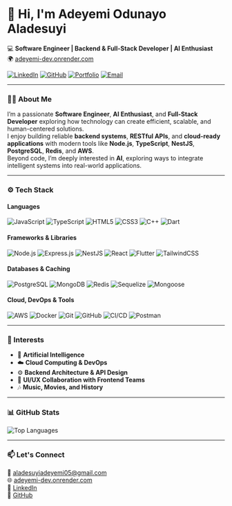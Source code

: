 # 👋 Hi, I'm Adeyemi Odunayo Aladesuyi  

💻 **Software Engineer | Backend & Full-Stack Developer | AI Enthusiast**  
🌍 [adeyemi-dev.onrender.com](https://adeyemi-dev.onrender.com)  

[![LinkedIn](https://img.shields.io/badge/LinkedIn-0077B5?style=flat&logo=linkedin&logoColor=white)](https://www.linkedin.com/in/adeyemi-aladesuyi/)
[![GitHub](https://img.shields.io/badge/GitHub-181717?style=flat&logo=github&logoColor=white)](https://github.com/adeyemiiiii7)
[![Portfolio](https://img.shields.io/badge/Portfolio-000000?style=flat&logo=About.me&logoColor=white)](https://adeyemi-dev.onrender.com)
[![Email](https://img.shields.io/badge/Email-aladesuyiadeyemi05%40gmail.com-red?style=flat&logo=gmail)](mailto:aladesuyiadeyemi05@gmail.com)

---

### 👨‍💻 About Me  

I’m a passionate **Software Engineer**, **AI Enthusiast**, and **Full-Stack Developer** exploring how technology can create efficient, scalable, and human-centered solutions.  
I enjoy building reliable **backend systems**, **RESTful APIs**, and **cloud-ready applications** with modern tools like **Node.js**, **TypeScript**, **NestJS**, **PostgreSQL**, **Redis**, and **AWS**.  
Beyond code, I’m deeply interested in **AI**, exploring ways to integrate intelligent systems into real-world applications.  

---

### ⚙️ Tech Stack  

#### **Languages**
![JavaScript](https://img.shields.io/badge/JavaScript-F7DF1E?style=flat&logo=javascript&logoColor=black)
![TypeScript](https://img.shields.io/badge/TypeScript-3178C6?style=flat&logo=typescript&logoColor=white)
![HTML5](https://img.shields.io/badge/HTML5-E34F26?style=flat&logo=html5&logoColor=white)
![CSS3](https://img.shields.io/badge/CSS3-1572B6?style=flat&logo=css3&logoColor=white)
![C++](https://img.shields.io/badge/C++-00599C?style=flat&logo=cplusplus&logoColor=white)
![Dart](https://img.shields.io/badge/Dart-0175C2?style=flat&logo=dart&logoColor=white)

#### **Frameworks & Libraries**
![Node.js](https://img.shields.io/badge/Node.js-339933?style=flat&logo=node.js&logoColor=white)
![Express.js](https://img.shields.io/badge/Express.js-000000?style=flat&logo=express&logoColor=white)
![NestJS](https://img.shields.io/badge/NestJS-E0234E?style=flat&logo=nestjs&logoColor=white)
![React](https://img.shields.io/badge/React-61DAFB?style=flat&logo=react&logoColor=black)
![Flutter](https://img.shields.io/badge/Flutter-02569B?style=flat&logo=flutter&logoColor=white)
![TailwindCSS](https://img.shields.io/badge/Tailwind_CSS-38B2AC?style=flat&logo=tailwind-css&logoColor=white)

#### **Databases & Caching**
![PostgreSQL](https://img.shields.io/badge/PostgreSQL-336791?style=flat&logo=postgresql&logoColor=white)
![MongoDB](https://img.shields.io/badge/MongoDB-47A248?style=flat&logo=mongodb&logoColor=white)
![Redis](https://img.shields.io/badge/Redis-DC382D?style=flat&logo=redis&logoColor=white)
![Sequelize](https://img.shields.io/badge/Sequelize-52B0E7?style=flat&logo=sequelize&logoColor=white)
![Mongoose](https://img.shields.io/badge/Mongoose-880000?style=flat&logo=mongoose&logoColor=white)

#### **Cloud, DevOps & Tools**
![AWS](https://img.shields.io/badge/AWS-FF9900?style=flat&logo=amazon-aws&logoColor=white)
![Docker](https://img.shields.io/badge/Docker-2496ED?style=flat&logo=docker&logoColor=white)
![Git](https://img.shields.io/badge/Git-F05032?style=flat&logo=git&logoColor=white)
![GitHub](https://img.shields.io/badge/GitHub-181717?style=flat&logo=github)
![CI/CD](https://img.shields.io/badge/CI%2FCD-000000?style=flat&logo=githubactions&logoColor=white)
![Postman](https://img.shields.io/badge/Postman-FF6C37?style=flat&logo=postman&logoColor=white)

---

### 🧠 Interests
- 🤖 **Artificial Intelligence**  
- ☁️ **Cloud Computing & DevOps**  
- ⚙️ **Backend Architecture & API Design**  
- 🎨 **UI/UX Collaboration with Frontend Teams**  
- 🎶 **Music, Movies, and History**  

---

### 📊 GitHub Stats   
![Top Languages](https://github-readme-stats.vercel.app/api/top-langs/?username=adeyemiiiii7&layout=compact&theme=tokyonight)

---

### 📫 Let's Connect  
💌 [aladesuyiadeyemi05@gmail.com](mailto:aladesuyiadeyemi05@gmail.com)  
🌐 [adeyemi-dev.onrender.com](https://adeyemi-dev.onrender.com)  
💼 [LinkedIn](https://www.linkedin.com/in/adeyemi-aladesuyi/)  
🐙 [GitHub](https://github.com/adeyemiiiii7)
